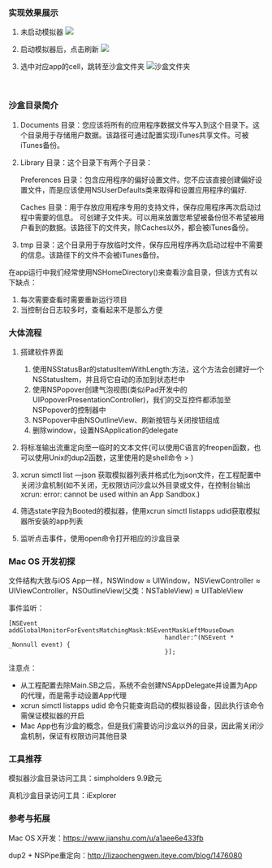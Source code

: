### 实现效果展示

1. 未启动模拟器   ![](https://tva1.sinaimg.cn/large/008eGmZEgy1gmltcurxmoj30fc0h0t9a.jpg) 

2. 启动模拟器后，点击刷新   ![](https://tva1.sinaimg.cn/large/008eGmZEgy1gmltcurxmoj30fc0h0t9a.jpg)

3. 选中对应app的cell，跳转至沙盒文件夹   ![沙盒文件夹](https://tva1.sinaimg.cn/large/008eGmZEgy1gmltcurxmoj30fc0h0t9a.jpg)

   ​    
### 沙盒目录简介

1. Documents 目录：您应该将所有的应用程序数据文件写入到这个目录下。这个目录用于存储用户数据。该路径可通过配置实现iTunes共享文件。可被iTunes备份。 

2. Library 目录：这个目录下有两个子目录： 

   Preferences 目录：包含应用程序的偏好设置文件。您不应该直接创建偏好设置文件，而是应该使用NSUserDefaults类来取得和设置应用程序的偏好. 

   Caches 目录：用于存放应用程序专用的支持文件，保存应用程序再次启动过程中需要的信息。  可创建子文件夹。可以用来放置您希望被备份但不希望被用户看到的数据。该路径下的文件夹，除Caches以外，都会被iTunes备份。 

3. tmp 目录：这个目录用于存放临时文件，保存应用程序再次启动过程中不需要的信息。该路径下的文件不会被iTunes备份。 

在app运行中我们经常使用NSHomeDirectory()来查看沙盒目录，但该方式有以下缺点：

1. 每次需要查看时需要重新运行项目
2. 当控制台日志较多时，查看起来不是那么方便



### 大体流程

1. 搭建软件界面

   1. 使用NSStatusBar的statusItemWithLength:方法，这个方法会创建好一个NSStatusItem，并且将它自动的添加到状态栏中
   2. 使用NSPopover创建气泡视图(类似iPad开发中的UIPopoverPresentationController)，我们的交互控件都添加至NSPopover的控制器中
   3. NSPopover中由NSOutlineView、刷新按钮与关闭按钮组成
   4. 删除window，设置NSApplication的delegate
2. 将标准输出流重定向至一临时的文本文件(可以使用C语言的freopen函数，也可以使用Unix的dup2函数，这里使用的是shell命令 > )
3. xcrun simctl list —json 获取模拟器列表并格式化为json文件，在工程配置中关闭沙盒机制(如不关闭，无权限访问沙盒以外目录或文件，在控制台输出xcrun: error: cannot be used within an App Sandbox.)
4. 筛选state字段为Booted的模拟器，使用xcrun simctl listapps udid获取模拟器所安装的app列表
5. 监听点击事件，使用open命令打开相应的沙盒目录


### Mac OS 开发初探

文件结构大致与iOS App一样，NSWindow  ≈ UIWindow，NSViewController ≈ UIViewController，NSOutlineView(父类：NSTableView) ≈ UITableView

事件监听：

```objc
[NSEvent addGlobalMonitorForEventsMatchingMask:NSEventMaskLeftMouseDown 
                                           handler:^(NSEvent * _Nonnull event) {
                                           }];
```

注意点：

- 从工程配置去除Main.SB之后，系统不会创建NSAppDelegate并设置为App的代理，而是需手动设置App代理
- xcrun simctl listapps udid 命令只能查询启动的模拟器设备，因此执行该命令需保证模拟器的开启
- Mac App也有沙盒的概念，但是我们需要访问沙盒以外的目录，因此需关闭沙盒机制，保证有权限访问其他目录



### 工具推荐

模拟器沙盒目录访问工具：simpholders	9.9欧元

真机沙盒目录访问工具：iExplorer	



### 参考与拓展

Mac OS X开发：https://www.jianshu.com/u/a1aee6e433fb

dup2 + NSPipe重定向：http://lizaochengwen.iteye.com/blog/1476080
